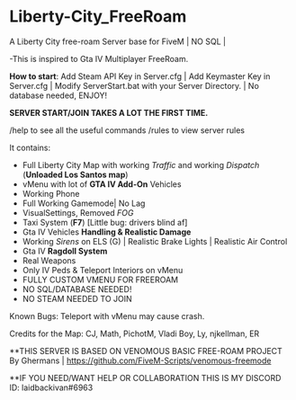 # Liberty-City_FreeRoam
A Liberty City free-roam Server base for FiveM | NO SQL |

-This is inspired to Gta IV Multiplayer FreeRoam.

**How to start**:
 Add Steam API Key in Server.cfg | 
 Add Keymaster Key in Server.cfg | 
 Modify ServerStart.bat with your Server Directory. | 
 No database needed, ENJOY!

**SERVER START/JOIN TAKES A LOT THE FIRST TIME.**

/help to see all the useful commands
/rules to view server rules

It contains:
- Full Liberty City Map with working *Traffic* and working *Dispatch* (**Unloaded Los Santos map**)
- vMenu with lot of **GTA IV Add-On** Vehicles
- Working Phone
- Full Working Gamemode| No Lag
- VisualSettings, Removed *FOG*
- Taxi System (**F7**) [Little bug: drivers blind af]
- Gta IV Vehicles **Handling & Realistic Damage**
- Working *Sirens* on ELS (G) | Realistic Brake Lights | Realistic Air Control
- Gta IV **Ragdoll System**
- Real Weapons
- Only IV Peds & Teleport Interiors on vMenu
- FULLY CUSTOM VMENU FOR FREEROAM 
- NO SQL/DATABASE NEEDED!
- NO STEAM NEEDED TO JOIN

Known Bugs: Teleport with vMenu may cause crash.


Credits for the Map: CJ, Math, PichotM, Vladi Boy, Ly, njkellman, ER


**THIS SERVER IS BASED ON VENOMOUS BASIC FREE-ROAM PROJECT By Ghermans | https://github.com/FiveM-Scripts/venomous-freemode


**IF YOU NEED/WANT HELP OR COLLABORATION THIS IS MY DISCORD ID: laidbackivan#6963
